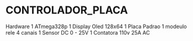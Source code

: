 # CONTROLADOR_PLACA

Hardware 
1 ATmega328p
1 Display Oled 128x64 
1 Placa Padrao
1 modeulo rele 4 canais
1 Sensor DC 0 - 25V
1 Contatora 110v 25A AC


